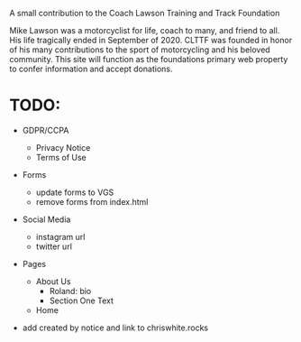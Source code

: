 A small contribution to the Coach Lawson Training and Track Foundation

Mike Lawson was a motorcyclist for life, coach to many, and friend to all. His life tragically ended in September of 2020. CLTTF was founded in honor of his many contributions to the sport of motorcycling and his beloved community. This site will function as the foundations primary web property to confer information and accept donations.

# TODO:

- GDPR/CCPA

  - Privacy Notice
  - Terms of Use

- Forms

  - update forms to VGS
  - remove forms from index.html

- Social Media

  - instagram url
  - twitter url

- Pages

  - About Us
    - Roland: bio
    - Section One Text
  - Home

- add created by notice and link to chriswhite.rocks
